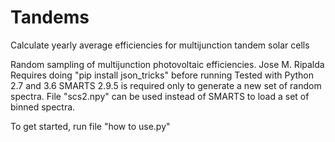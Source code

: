 # Tandems
Calculate yearly average efficiencies for multijunction tandem solar cells

Random sampling of multijunction photovoltaic efficiencies. Jose M. Ripalda
Requires doing "pip install json_tricks" before running
Tested with Python 2.7 and 3.6
SMARTS 2.9.5 is required only to generate a new set of random spectra. 
File "scs2.npy" can be used instead of SMARTS to load a set of binned spectra.

To get started, run file "how to use.py"
